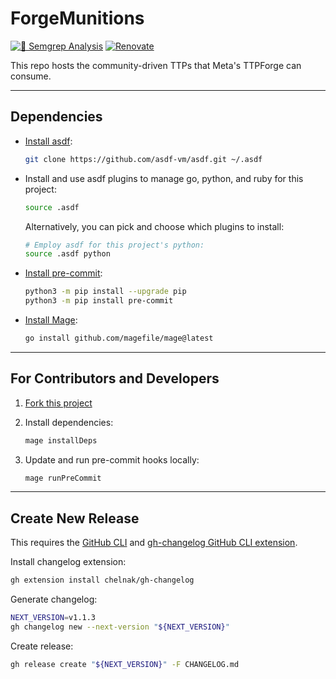 # ForgeMunitions

[![🚨 Semgrep Analysis](https://github.com/facebookincubator/ForgeMunitions/actions/workflows/semgrep.yaml/badge.svg)](https://github.com/facebookincubator/ForgeMunitions/actions/workflows/semgrep.yaml)
[![Renovate](https://github.com/facebookincubator/ForgeMunitions/actions/workflows/renovate.yaml/badge.svg)](https://github.com/facebookincubator/ForgeMunitions/actions/workflows/renovate.yaml)

This repo hosts the community-driven TTPs that Meta's TTPForge can consume.

---

## Dependencies

- [Install asdf](https://asdf-vm.com/):

  ```bash
  git clone https://github.com/asdf-vm/asdf.git ~/.asdf
  ```

- Install and use asdf plugins to manage go, python, and ruby for this project:

  ```bash
  source .asdf
  ```

  Alternatively, you can pick and choose which plugins to install:

  ```bash
  # Employ asdf for this project's python:
  source .asdf python
  ```

- [Install pre-commit](https://pre-commit.com/):

  ```bash
  python3 -m pip install --upgrade pip
  python3 -m pip install pre-commit
  ```

- [Install Mage](https://magefile.org/):

  ```bash
  go install github.com/magefile/mage@latest
  ```

---

## For Contributors and Developers

1. [Fork this project](https://docs.github.com/en/get-started/quickstart/fork-a-repo)

1. Install dependencies:

   ```bash
   mage installDeps
   ```

1. Update and run pre-commit hooks locally:

   ```bash
   mage runPreCommit
   ```

---

## Create New Release

This requires the [GitHub CLI](https://github.com/cli/cli#installation)
and [gh-changelog GitHub CLI extension](https://github.com/chelnak/gh-changelog).

Install changelog extension:

```bash
gh extension install chelnak/gh-changelog
```

Generate changelog:

```bash
NEXT_VERSION=v1.1.3
gh changelog new --next-version "${NEXT_VERSION}"
```

Create release:

```bash
gh release create "${NEXT_VERSION}" -F CHANGELOG.md
```
